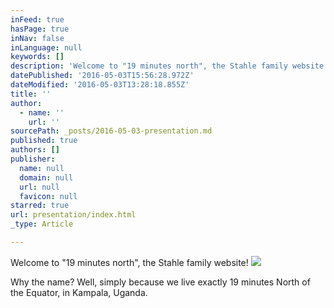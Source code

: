 ```yaml
---
inFeed: true
hasPage: true
inNav: false
inLanguage: null
keywords: []
description: 'Welcome to "19 minutes north", the Stahle family website! '
datePublished: '2016-05-03T15:56:28.972Z'
dateModified: '2016-05-03T13:28:18.855Z'
title: ''
author:
  - name: ''
    url: ''
sourcePath: _posts/2016-05-03-presentation.md
published: true
authors: []
publisher:
  name: null
  domain: null
  url: null
  favicon: null
starred: true
url: presentation/index.html
_type: Article

---
```

Welcome to "19 minutes north", the Stahle family website! ![](https://the-grid-user-content.s3-us-west-2.amazonaws.com/18a61880-8831-4a40-9da3-5eb1918ac0cb.jpg)

Why the name? Well, simply because we live exactly 19 minutes North of the Equator, in Kampala, Uganda.